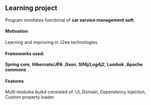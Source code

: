 ## Learning project 
Program immitates functional of **car service management soft**.

#### Motivation
Learning and improving in J2ee technologies.

#### Frameworks used:
<b>Spring core</b>, <b>Hibernate/JPA</b> ,<b>Gson</b>, <b>Slf4j/Log4j2</b>, <b>Lombok</b> ,<b>Apache commons</b> .

#### Features
Multi modules buikd consisted of: UI, Domain, Dependency injection, Custom property loader.
